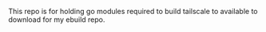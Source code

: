 This repo is for holding go modules required to build tailscale to available to download for my ebuild repo.